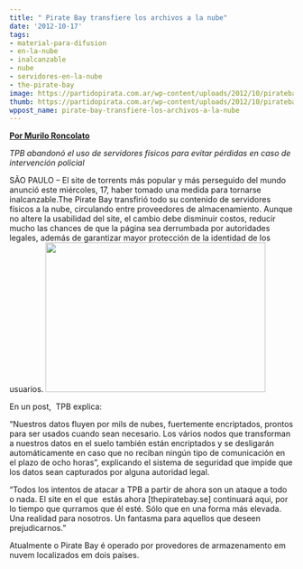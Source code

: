 ```yaml
---
title: " Pirate Bay transfiere los archivos a la nube"
date: '2012-10-17'
tags:
- material-para-difusion
- en-la-nube
- inalcanzable
- nube
- servidores-en-la-nube
- the-pirate-bay
image: https://partidopirata.com.ar/wp-content/uploads/2012/10/piratebay-cloud-nuvem2.png
thumb: https://partidopirata.com.ar/wp-content/uploads/2012/10/piratebay-cloud-nuvem2-150x150.png
wppost_name: pirate-bay-transfiere-los-archivos-a-la-nube
---
```


<strong><a href="http://blogs.estadao.com.br/link/pirate-bay-transfere-arquivos-para-nuvem/" target="_blank">Por Murilo Roncolato</a></strong>

<em>TPB abandonó el uso de servidores físicos para evitar pérdidas en caso de intervención policial</em>

SÃO PAULO – El site de torrents más popular y más perseguido del mundo anunció este miércoles, 17, haber tomado una medida para tornarse inalcanzable.The Pirate Bay transfirió todo su contenido de servidores físicos a la nube, circulando entre proveedores de almacenamiento. Aunque no altere la usabilidad del site, el cambio debe disminuir costos, reducir mucho las chances de que la página sea derrumbada por autoridades legales, además de garantizar mayor protección de la identidad de los usuarios.
<a href="https://partidopirata.com.ar/wp-content/uploads/2012/10/piratebay-cloud-nuvem2.png"><img class="alignright size-full wp-image-6902" title="piratebay-cloud-nuvem2" src="https://partidopirata.com.ar/wp-content/uploads/2012/10/piratebay-cloud-nuvem2.png" alt="" width="390" height="265" /></a>

En un post,  TPB explica:

“Nuestros datos fluyen por mils de nubes, fuertemente encriptados, prontos para ser usados cuando sean necesario. Los vários nodos que transforman a nuestros datos en el suelo también están encriptados y se desligarán automáticamente en caso que no reciban ningún tipo de comunicación en el plazo de ocho horas”, explicando el sistema de seguridad que impide que los datos sean capturados por alguna autoridad legal.

“Todos los intentos de atacar a TPB a partir de ahora son un ataque a todo o nada. El site en el que  estás ahora [thepiratebay.se] continuará aqui, por lo tiempo que qurramos que él esté. Sólo que en una forma más elevada. Una realidad para nosotros. Un fantasma para aquellos que deseen prejudicarnos.”

Atualmente o Pirate Bay é operado por provedores de armazenamento em nuvem localizados em dois países.
